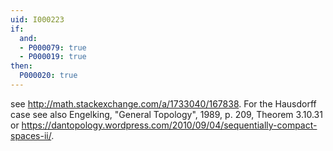 ```yaml
---
uid: I000223
if:
  and:
  - P000079: true
  - P000019: true
then:
  P000020: true
---
```


see http://math.stackexchange.com/a/1733040/167838. For the Hausdorff case see also Engelking, "General Topology", 1989, p. 209, Theorem 3.10.31 or https://dantopology.wordpress.com/2010/09/04/sequentially-compact-spaces-ii/.

